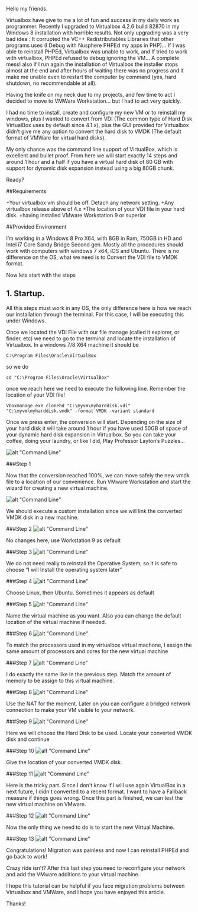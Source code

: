 Hello my friends.

Virtualbox have give to me a lot of fun and success in my daily work as programmer. Recently I upgraded to Virtualbox 4.2.6 build 82870 in my Windows 8 installation with horrible results. Not only upgrading was a very bad idea : It corrupted the VC++ Redistributables Libraries that other programs uses (I Debug with Nusphere PHPEd my apps in PHP)… If I was able to reinstall PHPEd, Virtualbox was unable to work, and If tried to work with virtualbox, PHPEd refused to debug ignoring the VM… A complete mess! also if I run again the installation of Virtualbox the installer stops almost at the end and after hours of waiting there was no progress and it make me unable even to restart the computer by command (yes, hard shutdown, no recommendable at all).

Having the knife on my neck due to my projects, and few time to act I decided to move to VMWare Workstation… but I had to act very quickly.

I had no time to install, create and configure my new VM or to reinstall my windows, plus I wanted to convert from VDI (The common type of Hard Disk VirtualBox uses by default since 4.1.x), plus the GUI provided for Virtualbox didn’t give me any option to convert the hard disk to VMDK (The default format of VMWare for virtual hard disks).

My only chance was the command line support of VirtualBox, which is excellent and bullet proof. From here we will start exactly 14 steps and around 1 hour and a half if you have a virtual hard disk of 80 GB with support for dynamic disk expansion instead using a big 80GB chunk.

Ready?

##Requirements

+Your virtualbox vm should be off. Detach any network setting.
+Any virtualbox release above of 4.x
+The location of your VDI file in your hard disk.
+having installed VMware Workstation 9 or superior

##Provided Environment

I’m working in a Windows 8 Pro X64, with 8GB in Ram, 750GB in HD and Intel i7 Core Sandy Bridge Second gen. Mostly all the procedures should work with computers with windows 7 x64, iOS and Ubuntu. There is no difference on the OS, what we need is to Convert the VDI file to VMDK format.

Now lets start with the steps

## 1. Startup.
All this steps must work in any OS, the only difference here is how we reach our installation through the terminal. For this case, I will be executing this under Windows.

Once we located the VDI File with our file manage (called it explorer, or finder, etc) we need to go to the terminal and locate the installation of Virtualbox. In a windows 7/8 X64 machine it should be


    C:\Program Files\Oracle\VirtualBox

so we do

    cd "C:\Program Files\Oracle\VirtualBox" 

once we reach here we need to execute the following line. Remember the location of your VDI file!

    Vboxmanage.exe clonehd "C:\myvm\myharddisk.vdi" "C:\myvm\myharddisk.vmdk" -format VMDK -variant standard 

Once we press enter, the conversion will start. Depending on the size of your hard disk it will take around 1 hour if you have used 50GB of space of your dynamic hard disk expansion in Virtualbox. So you can take your coffee, doing your laundry, or like I did, Play Professor Layton’s Puzzles…

![alt "Command Line"](http://i.imgur.com/BwwrpM2.png "Command Line")

###Step 1

Now that the conversion reached 100%, we can move safely the new vmdk file to a location of our convenience. Run VMware Workstation and start the wizard for creating a new virtual machine.


![alt "Command Line"](http://i.imgur.com/ai9rzYk.png "We should execute a custom installation since we will link the converted VMDK disk in a new machine.")

We should execute a custom installation since we will link the converted VMDK disk in a new machine.

###Step 2
![alt "Command Line"](http://i0.wp.com/www.tbogard.com/wp-content/uploads/2013/01/Page-2.gif "No changes here, use Workstation 9 as default")

No changes here, use Workstation 9 as default

###Step 3
![alt "Command Line"](http://i1.wp.com/www.tbogard.com/wp-content/uploads/2013/01/Page-3.gif "We do not need really to reinstall the Operative System, so it is safe to choose “I will Install the operating system later”")

We do not need really to reinstall the Operative System, so it is safe to choose “I will Install the operating system later”

###Step 4
![alt "Command Line"](http://i0.wp.com/www.tbogard.com/wp-content/uploads/2013/01/Page-4.gif "Choose Linux, then Ubuntu. Sometimes it appears as default")

Choose Linux, then Ubuntu. Sometimes it appears as default

###Step 5
![alt "Command Line"](http://i0.wp.com/www.tbogard.com/wp-content/uploads/2013/01/Page-5.gif "Name the virtual machine as you want. Also you can change the default location of the virtual machine if needed.")

Name the virtual machine as you want. Also you can change the default location of the virtual machine if needed.

###Step 6
![alt "Command Line"](http://i0.wp.com/www.tbogard.com/wp-content/uploads/2013/01/Page-6.gif "To match the processors used in my virtualbox virtual machone, I assign the same amount of processors and cores for the new virtual machine")

To match the processors used in my virtualbox virtual machone, I assign the same amount of processors and cores for the new virtual machine

###Step 7
![alt "Command Line"](http://i0.wp.com/www.tbogard.com/wp-content/uploads/2013/01/Page-7.gif "I do exactly the same like in the previous step. Match the amount of memory to be assign to this virtual machine.")

I do exactly the same like in the previous step. Match the amount of memory to be assign to this virtual machine.

###Step 8
![alt "Command Line"](http://i0.wp.com/www.tbogard.com/wp-content/uploads/2013/01/Page-8.gif "Use the NAT for the moment. Later on you can configure a bridged network connection to make your VM visible to your network.")

Use the NAT for the moment. Later on you can configure a bridged network connection to make your VM visible to your network.

###Step 9
![alt "Command Line"](http://i0.wp.com/www.tbogard.com/wp-content/uploads/2013/01/Page-9.gif "Here we will choose the Hard Disk to be used. Locate your converted VMDK disk and continue")

Here we will choose the Hard Disk to be used. Locate your converted VMDK disk and continue


###Step 10
![alt "Command Line"](http://i0.wp.com/www.tbogard.com/wp-content/uploads/2013/01/Page-10.gif "Give the location of your converted VMDK disk.")

Give the location of your converted VMDK disk.

###Step 11
![alt "Command Line"](http://i0.wp.com/www.tbogard.com/wp-content/uploads/2013/01/Page-11.gif "Here is the tricky part. Since I don't know if I will use again VirtualBox in a next future, I didn't converted to a recent format. I want to have a Fallback measure if things goes wrong. Once this part is finished, we can test the new virtual machine on VMware.") 

Here is the tricky part. Since I don't know if I will use again VirtualBox in a next future, I didn't converted to a recent format. I want to have a Fallback measure if things goes wrong. Once this part is finished, we can test the new virtual machine on VMware.


###Step 12
![alt "Command Line"](http://i0.wp.com/www.tbogard.com/wp-content/uploads/2013/01/Page-12.png "Now the only thing we need to do is to start the new Virtual Machine.")

Now the only thing we need to do is to start the new Virtual Machine.

###Step 13
![alt "Command Line"](http://i0.wp.com/www.tbogard.com/wp-content/uploads/2013/01/Page-13.gif "Congratulations! Migration was painless and now I can reinstall PHPEd and go back to work!")

Congratulations! Migration was painless and now I can reinstall PHPEd and go back to work!

Crazy ride isn't? After this last step you need to reconfigure your network and add the VMware additions to your virtual machine.

I hope this tutorial can be helpful if you face migration problems between Virtualbox and VMWare, and I hope you have enjoyed this article.

Thanks!



